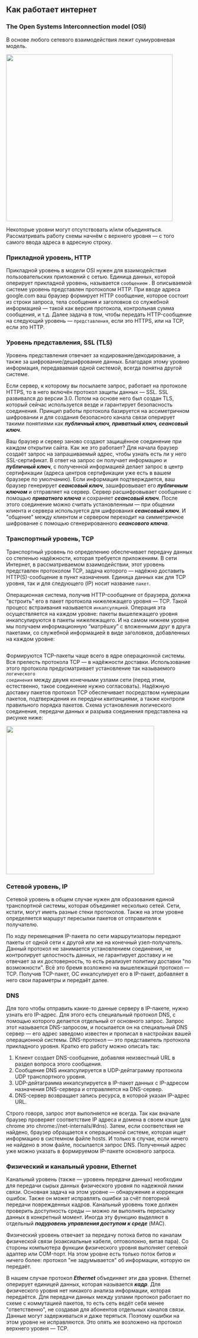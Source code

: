 ## Как работает интернет

### The Open Systems Interconnection model (OSI)

В основе любого сетевого взаимодействия лежит сумиуровневая модель.

<img src="/assets/images/theory/browser/internet.png" alt="" style="width:450px;"/>

Некоторые уровни могут отсутствовать и/или объединяться. Рассматривать работу схемы начнём с верхнего уровня — с того самого ввода адреса в адресную строку.

### Прикладной уровень, HTTP

Прикладной уровень в модели OSI нужен для взаимодействия пользовательских приложений с сетью. Единица данных, которой оперирует прикладной уровень, называется <code>сообщением</code> . В описываемой системе уровень представлен протоколом HTTP. При вводе адреса google.com ваш браузер формирует HTTP сообщение, которое состоит из строки запроса, тела сообщения и заголовков со служебной информацией — такой как версия протокола, контрольная сумма сообщения, и т.д. Далее задача в том, чтобы передать HTTP-сообщение на следующий уровень — <code>представления</code>, если это HTTPS, или на TCP, если это HTTP.

### Уровень представления, SSL (TLS)

Уровень представления отвечает за кодирование/декодирование, а также за шифрование/дешифрование данных. Благодаря этому уровню информация, передаваемая одной системой, всегда понятна другой системе.

Если сервер, к которому вы посылаете запрос, работает на протоколе HTTPS, то в него включён протокол защиты данных — SSL. SSL развивался до версии 3.0. Потом на основе него был создан TLS, который сейчас используется везде и гарантирует безопасность соединения. Принцип работы протокола базируется на ассиметричном шифровании и для создания безопасного канала связи оперирует такими понятиями как ***публичный ключ, приватный ключ, сеансовый ключ***.

Ваш браузер и сервер заново создают защищённое соединение при каждом открытии сайта. Как же это работает? Для начала браузер создаёт запрос на запрашиваемый адрес, чтобы узнать есть ли у него SSL-сертификат. В ответ на запрос он получает информацию и ***публичный ключ***, с полученной информацией делает запрос в центр сертификации (адреса центров сертификации уже есть в вашем браузере по умолчанию). Если информация подтверждается, ваш браузер генерирует ***сеансовый ключ***, зашифровывает его ***публичным ключом*** и отправляет на сервер. Сервер расшифровывает сообщение с помощью ***приватного ключа*** и сохраняет ***сеансовый ключ***. После этого соединение можно считать установленным — при общении клиента и сервера используется для шифрования ***сеансовый ключ***. И "общение" между клиентом и сервером переходит на симметричное шифрование с помощью сгенерированного ***сеансового ключа***.

### Транспортный уровень, TCP

Транспортный уровень по определению обеспечивает передачу данных со степенью надёжности, которая требуется приложениям. В сети Интернет, в рассматриваемом взаимодействии, этот уровень представлен протоколом TCP, задача которого — надёжно доставить HTTP(S)-сообщение в пункт назначения. Единица данных как для TCP уровня, так и для следующего (IP) носит название <code>пакет</code>.

Операционная система, получив HTTP-сообщение от браузера, должна "встроить" его в пакет протокола нижележащего уровня — TCP. Такой процесс встраивания называется <code>инкапсуляцией</code>. Операция эта осуществляется на каждом уровне: пакеты вышележащего уровня инкапсулируются в пакеты нижележащего. И на самом нижнем уровне мы получаем информационную “матрёшку” с вложенными друг в друга пакетами, со служебной информацией в виде заголовков, добавленных на каждом уровне:

<img src="/assets/images/theory/browser/internet2.png" alt=""/>

Формируются TCP-пакеты чаще всего в ядре операционной системы. Вся прелесть протокола TCP — в надёжности доставки. Использование этого протокола предусматривает установление так называемого <code>логического соединения</code> между двумя конечными узлами сети (перед этим, естественно, такое соединение нужно согласовать). Надёжную доставку пакетов протокол TCP обеспечивает посредством нумерации пакетов, подтверждения их передачи *квитанциями*, а также контроля правильного порядка пакетов. Схема установления логического соединения, передачи данных и разрыва соединения представлена на рисунке ниже:

<img src="/assets/images/theory/browser/internet3.png" alt="" style="width:400px;"/>

### Сетевой уровень, IP

Сетевой уровень в общем случае нужен для образования единой транспортной системы, которая объединяет несколько сетей. Сети, кстати, могут иметь разные стеки протоколов. Также на этом уровне определяется маршрут пересылки пакетов от отправителя к получателю.

По ходу перемещения IP-пакета по сети маршрутизаторы передают пакеты от одной сети к другой или же на конечный узел-получатель. Данный протокол не занимается установлением соединения, не контролирует целостность данных, не гарантирует доставку и не отвечает за их достоверность, то есть реализует политику доставки "по возможности". Всё это бремя возложено на вышележащий протокол — TCP. Получив TCP-пакет, ОС инкапсулирует его в IP-пакет, добавляет в него свои параметры и передаёт далее.

### DNS

Для того чтобы отправить какие-то данные серверу в IP-пакете, нужно узнать его IP-адрес. Для этого есть специальный протокол DNS, с помощью которого делается отдельный от основного запрос. Запрос этот называется DNS-запросом, и посылается он на специальный DNS сервер — его адрес заведомо известен и прописал в настройках вашей операционной системы. DNS-протокол — это представитель протокола прикладного уровня. Кратко его работу можно описать так:

<ol>
<li>Клиент создает DNS-сообщение, добавляя неизвестный URL в раздел вопроса этого сообщения.</li>
<li>Сообщение DNS инкапсулируется в UDP-дейтаграмму протокола UDP транспортного уровня.</li>
<li>UDP-дейтаграмма инкапсулируется в IP-пакет данных с IP-адресом назначения DNS-сервера и отправляется на DNS-сервер.</li>
<li>DNS-сервер возвращает запись ресурса, в которой указан IP-адрес URL.</li>
</ol>

Строго говоря, запрос этот выполняется не всегда. Так как вначале браузер проверяет соответствие IP адреса и домена в своем кэше (для chrome это chrome://net-internals/#dns). Затем, если соответствия не найдено, браузер обращается к операционной системе, которая ищет информацию в системном файле hosts. И только в случае, если ничего не найдено в этом файле, посылается запрос DNS. Полученный адрес уже можно указать в формируемом IP-пакете основного запроса.

### Физический и канальный уровни, Ethernet

Канальный уровень (также — уровень передачи данных) необходим для передачи сырых данных физического уровня по надежной линии связи. Основная задача на этом уровне — обнаружение и коррекция ошибок. Также он может исправлять ошибки за счёт повторной передачи поврежденных кадров. Канальный уровень тоже должен проверить доступность среды — можно ли выполнять пересылку данных в конкретный момент. Иногда эту функцию выделяют в отдельный ***подуровень управления доступом к среде*** (MAC).

Физический уровень отвечает за передачу потока битов по каналам физической связи (коаксиальные кабеля, оптоволокно, витая пара). Со стороны компьютера функции физического уровня выполняет сетевой адаптер или COM-порт. На этом уровне есть только поток битов и ничего более: протокол "не задумывается" об информации, которую он передаёт.

В нашем случае протокол ***Ethernet*** объединяет эти два уровня. Ethernet оперирует единицей данных, которая называется ***кадр***. Для физического уровня нет никакого анализа информации, которая передаётся. Для передачи данных между узлами протокол работает по схеме с коммутацией пакетов, то есть сеть ведёт себя менее "ответственно", не создавая для абонентов отдельных каналов связи. Данные могут задерживаться и даже теряться. Поэтому ошибки на этом уровне не исправляются. Это опять же возложено на протокол верхнего уровня — TCP.